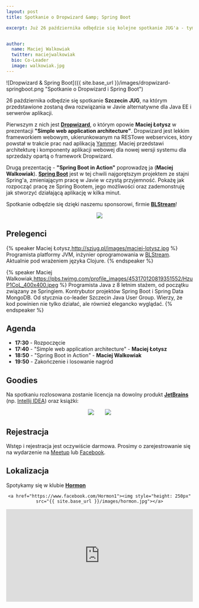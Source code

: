 ```yaml
---
layout: post
title: Spotkanie o Dropwizard &amp; Spring Boot

excerpt: Już 26 października odbędzie się kolejne spotkanie JUG'a - tym razem posłuchamy i porozmawiamy o **Dropwizard** i **Spring&nbsp;Boot**.


author:
  name: Maciej Walkowiak
  twitter: maciejwalkowiak
  bio: Co-Leader
  image: walkowiak.jpg
---
```


![Dropwizard & Spring Boot]({{ site.base_url }}/images/dropwizard-springboot.png "Spotkanie o Dropwizard i Spring Boot")

26 października odbędzie się spotkanie **Szczecin JUG**, na którym przedstawione zostaną dwa rozwiązania w Javie alternatywne dla 
 Java EE i serwerów aplikacji.
 
Pierwszym z nich jest **[Dropwizard](http://dropwizard.io)**, o którym opowie **Maciej Łotysz** w prezentacji **"Simple web application architecture"**.
Dropwizard jest lekkim frameworkiem webowym, ukierunkowanym na RESTowe webservices, który powstał w trakcie prac nad aplikacją [Yammer](https://www.yammer.com/). 
Maciej przedstawi architekturę i komponenty aplikacji webowej dla nowej wersji systemu dla sprzedaży opartą o framework Dropwizard.

Drugą prezentację - **"Spring Boot in Action"** poprowadzę ja (**Maciej Walkowiak**). **[Spring Boot](http://projects.spring.io/spring-boot/)** jest w tej chwili najgorętszym projektem ze stajni Spring'a, 
zmieniającym pracę w Javie w czystą przyjemność.
Pokażę jak rozpocząć pracę ze Spring Bootem, jego możliwości oraz zademonstruję jak stworzyć działającą aplikację w kilka minut.
 
Spotkanie odbędzie się dzięki naszemu sponsorowi, firmie **[BLStream](http://blstream.com/)**!
 
 <div style="text-align: center; margin: 0 auto">
 	<a href="http://blstream.com"><img src="{{ site.base_url }}/images/sponsors/blstream.png"></a>
 </div>
 
## Prelegenci

{% speaker Maciej Łotysz,http://szjug.pl/images/maciej-lotysz.jpg %}
	Programista platformy JVM, inżynier oprogramowania w [BLStream](http://blstream.com/). Aktualnie pod wrażeniem języka Clojure.
{% endspeaker %}

{% speaker Maciej Walkowiak,https://pbs.twimg.com/profile_images/453170120819351552/HzuP1CoL_400x400.jpeg %}
	Programista Java z 8 letnim stażem, od początku związany ze Springiem. Kontrybutor projektów Spring Boot i Spring Data MongoDB. 
	Od stycznia co-leader Szczecin Java User Group. Wierzy, że kod powinien nie tylko działać, ale również elegancko wyglądać.
{% endspeaker %}

## Agenda

- **17:30** - Rozpoczęcie
- **17:40** - "Simple web application architecture" - **Maciej Łotysz**
- **18:50** - "Spring Boot in Action" - **Maciej Walkowiak**
- **19:50** - Zakończenie i losowanie nagród

## Goodies

Na spotkaniu rozlosowana zostanie licencja na dowolny produkt **[JetBrains](http://jetbrains.com)** (np. [Intellij IDEA](https://www.jetbrains.com/idea/)) oraz książki:

<div class="container" style="text-align: center">
    <a href="https://www.packtpub.com/application-development/learning-spring-boot" style="margin-right: 5%"><img style="max-width: 30%" src="https://www.packtpub.com/sites/default/files/3021OS_Learning%20Spring%20Boot.jpg"></a>
    <a href="https://pragprog.com/book/vsjava8/functional-programming-in-java"><img style="max-width: 30%" src="https://imagery.pragprog.com/products/343/vsjava8.jpg?1362075649"></a>
</div>

## Rejestracja

Wstęp i rejestracja jest oczywiście darmowa. Prosimy o zarejestrowanie się na wydarzenie na [Meetup](http://www.meetup.com/Szczecin-Java-Users-Group/events/225853540/) lub [Facebook](https://www.facebook.com/events/1639333282973588/).

## Lokalizacja
Spotykamy się w klubie **[Hormon](https://www.facebook.com/Hormon1)**

<div style="text-align: center">
    
	<a href="https://www.facebook.com/Hormon1"><img style="height: 250px" src="{{ site.base_url }}/images/hormon.jpg"></a>
</div>

<iframe src="https://www.google.com/maps/embed?pb=!1m18!1m12!1m3!1d2376.9988362805716!2d14.542357115700955!3d53.43272907593864!2m3!1f0!2f0!3f0!3m2!1i1024!2i768!4f13.1!3m3!1m2!1s0x47aa091589f798ed%3A0x3e9085122cca5d75!2sHormon.+Klub!5e0!3m2!1sen!2sde!4v1445285036786" width="100%" height="250" frameborder="0" style="border:0"></iframe>